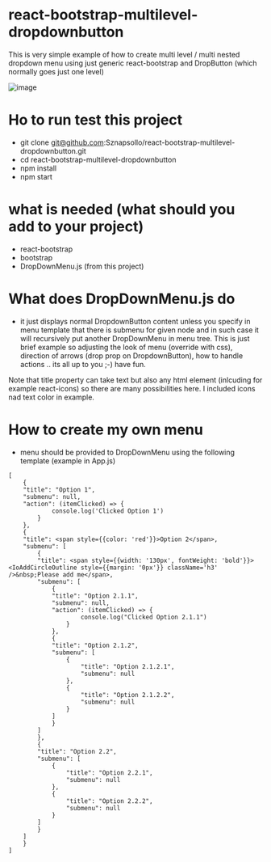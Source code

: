 # react-bootstrap-multilevel-dropdownbutton

This is very simple example of how to create multi level / multi nested dropdown menu using just generic react-bootstrap and DropButton (which normally goes just one level)

![image](https://github.com/user-attachments/assets/0266e6f9-b9d1-4698-a974-9a6736102b78)


# Ho to run test this project
- git clone git@github.com:Sznapsollo/react-bootstrap-multilevel-dropdownbutton.git
- cd react-bootstrap-multilevel-dropdownbutton
- npm install
- npm start

# what is needed (what should you add to your project)
- react-bootstrap
- bootstrap
- DropDownMenu.js (from this project)

# What does DropDownMenu.js do
- it just displays normal DropdownButton content unless you specify in menu template that there is submenu for given node and in such case it will recursively put another DropDownMenu in menu tree. This is just brief example so adjusting the look of menu (override with css), direction of arrows (drop prop on DropdownButton), how to handle actions .. its all up to you ;-) have fun.

Note that title property can take text but also any html element (inlcuding for example react-icons) so there are many possibilities here. I included icons nad text color in example.

# How to create my own menu
- menu should be provided to DropDownMenu using the following template (example in App.js)

```
[
    {
    "title": "Option 1",
    "submenu": null,
    "action": (itemClicked) => {
            console.log('Clicked Option 1')
        }
    },
    {
    "title": <span style={{color: 'red'}}>Option 2</span>,
    "submenu": [
        {
        "title": <span style={{width: '130px', fontWeight: 'bold'}}><IoAddCircleOutline style={{margin: '0px'}} className='h3' />&nbsp;Please add me</span>,
        "submenu": [
            {
            "title": "Option 2.1.1",
            "submenu": null,
            "action": (itemClicked) => {
                    console.log("Clicked Option 2.1.1")
                }
            },
            {
            "title": "Option 2.1.2",
            "submenu": [
                {
                    "title": "Option 2.1.2.1",
                    "submenu": null
                },
                {
                    "title": "Option 2.1.2.2",
                    "submenu": null
                }
            ]
            }
        ]
        },
        {
        "title": "Option 2.2",
        "submenu": [
            {
                "title": "Option 2.2.1",
                "submenu": null
            },
            {
                "title": "Option 2.2.2",
                "submenu": null
            }
        ]
        }
    ]
    }
]

```
